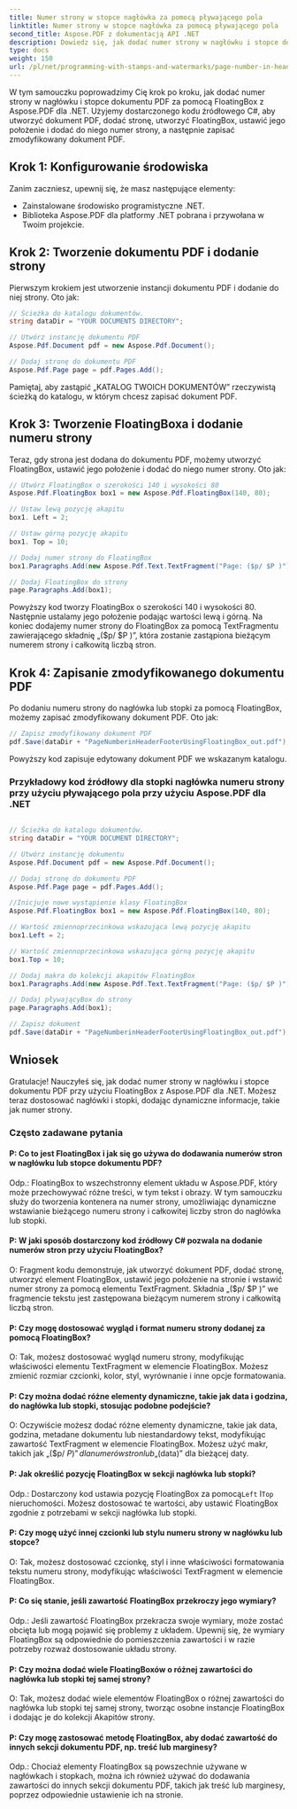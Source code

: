 ```yaml
---
title: Numer strony w stopce nagłówka za pomocą pływającego pola
linktitle: Numer strony w stopce nagłówka za pomocą pływającego pola
second_title: Aspose.PDF z dokumentacją API .NET
description: Dowiedz się, jak dodać numer strony w nagłówku i stopce dokumentu PDF za pomocą Aspose.PDF dla .NET.
type: docs
weight: 150
url: /pl/net/programming-with-stamps-and-watermarks/page-number-in-header-footer-using-floating-box/
---
```

W tym samouczku poprowadzimy Cię krok po kroku, jak dodać numer strony w nagłówku i stopce dokumentu PDF za pomocą FloatingBox z Aspose.PDF dla .NET. Użyjemy dostarczonego kodu źródłowego C#, aby utworzyć dokument PDF, dodać stronę, utworzyć FloatingBox, ustawić jego położenie i dodać do niego numer strony, a następnie zapisać zmodyfikowany dokument PDF.

## Krok 1: Konfigurowanie środowiska

Zanim zaczniesz, upewnij się, że masz następujące elementy:

- Zainstalowane środowisko programistyczne .NET.
- Biblioteka Aspose.PDF dla platformy .NET pobrana i przywołana w Twoim projekcie.

## Krok 2: Tworzenie dokumentu PDF i dodanie strony

Pierwszym krokiem jest utworzenie instancji dokumentu PDF i dodanie do niej strony. Oto jak:

```csharp
// Ścieżka do katalogu dokumentów.
string dataDir = "YOUR DOCUMENTS DIRECTORY";

// Utwórz instancję dokumentu PDF
Aspose.Pdf.Document pdf = new Aspose.Pdf.Document();

// Dodaj stronę do dokumentu PDF
Aspose.Pdf.Page page = pdf.Pages.Add();
```

Pamiętaj, aby zastąpić „KATALOG TWOICH DOKUMENTÓW” rzeczywistą ścieżką do katalogu, w którym chcesz zapisać dokument PDF.

## Krok 3: Tworzenie FloatingBoxa i dodanie numeru strony

Teraz, gdy strona jest dodana do dokumentu PDF, możemy utworzyć FloatingBox, ustawić jego położenie i dodać do niego numer strony. Oto jak:

```csharp
// Utwórz FloatingBox o szerokości 140 i wysokości 80
Aspose.Pdf.FloatingBox box1 = new Aspose.Pdf.FloatingBox(140, 80);

// Ustaw lewą pozycję akapitu
box1. Left = 2;

// Ustaw górną pozycję akapitu
box1. Top = 10;

// Dodaj numer strony do FloatingBox
box1.Paragraphs.Add(new Aspose.Pdf.Text.TextFragment("Page: ($p/ $P )"));

// Dodaj FloatingBox do strony
page.Paragraphs.Add(box1);
```

Powyższy kod tworzy FloatingBox o szerokości 140 i wysokości 80. Następnie ustalamy jego położenie podając wartości lewą i górną. Na koniec dodajemy numer strony do FloatingBox za pomocą TextFragmentu zawierającego składnię „($p/ $P )”, która zostanie zastąpiona bieżącym numerem strony i całkowitą liczbą stron.

## Krok 4: Zapisanie zmodyfikowanego dokumentu PDF

Po dodaniu numeru strony do nagłówka lub stopki za pomocą FloatingBox, możemy zapisać zmodyfikowany dokument PDF. Oto jak:

```csharp
// Zapisz zmodyfikowany dokument PDF
pdf.Save(dataDir + "PageNumberinHeaderFooterUsingFloatingBox_out.pdf");
```

Powyższy kod zapisuje edytowany dokument PDF we wskazanym katalogu.

### Przykładowy kod źródłowy dla stopki nagłówka numeru strony przy użyciu pływającego pola przy użyciu Aspose.PDF dla .NET 
```csharp

// Ścieżka do katalogu dokumentów.
string dataDir = "YOUR DOCUMENT DIRECTORY";

// Utwórz instancję dokumentu
Aspose.Pdf.Document pdf = new Aspose.Pdf.Document();

// Dodaj stronę do dokumentu PDF
Aspose.Pdf.Page page = pdf.Pages.Add();

//Inicjuje nowe wystąpienie klasy FloatingBox
Aspose.Pdf.FloatingBox box1 = new Aspose.Pdf.FloatingBox(140, 80);

// Wartość zmiennoprzecinkowa wskazująca lewą pozycję akapitu
box1.Left = 2;

// Wartość zmiennoprzecinkowa wskazująca górną pozycję akapitu
box1.Top = 10;

// Dodaj makra do kolekcji akapitów FloatingBox
box1.Paragraphs.Add(new Aspose.Pdf.Text.TextFragment("Page: ($p/ $P )"));

// Dodaj pływającyBox do strony
page.Paragraphs.Add(box1);

// Zapisz dokument
pdf.Save(dataDir + "PageNumberinHeaderFooterUsingFloatingBox_out.pdf");

```

## Wniosek

Gratulacje! Nauczyłeś się, jak dodać numer strony w nagłówku i stopce dokumentu PDF przy użyciu FloatingBox z Aspose.PDF dla .NET. Możesz teraz dostosować nagłówki i stopki, dodając dynamiczne informacje, takie jak numer strony.

### Często zadawane pytania

#### P: Co to jest FloatingBox i jak się go używa do dodawania numerów stron w nagłówku lub stopce dokumentu PDF?

Odp.: FloatingBox to wszechstronny element układu w Aspose.PDF, który może przechowywać różne treści, w tym tekst i obrazy. W tym samouczku służy do tworzenia kontenera na numer strony, umożliwiając dynamiczne wstawianie bieżącego numeru strony i całkowitej liczby stron do nagłówka lub stopki.

#### P: W jaki sposób dostarczony kod źródłowy C# pozwala na dodanie numerów stron przy użyciu FloatingBox?

O: Fragment kodu demonstruje, jak utworzyć dokument PDF, dodać stronę, utworzyć element FloatingBox, ustawić jego położenie na stronie i wstawić numer strony za pomocą elementu TextFragment. Składnia „($p/ $P )” we fragmencie tekstu jest zastępowana bieżącym numerem strony i całkowitą liczbą stron.

#### P: Czy mogę dostosować wygląd i format numeru strony dodanej za pomocą FloatingBox?

O: Tak, możesz dostosować wygląd numeru strony, modyfikując właściwości elementu TextFragment w elemencie FloatingBox. Możesz zmienić rozmiar czcionki, kolor, styl, wyrównanie i inne opcje formatowania.

#### P: Czy można dodać różne elementy dynamiczne, takie jak data i godzina, do nagłówka lub stopki, stosując podobne podejście?

O: Oczywiście możesz dodać różne elementy dynamiczne, takie jak data, godzina, metadane dokumentu lub niestandardowy tekst, modyfikując zawartość TextFragment w elemencie FloatingBox. Możesz użyć makr, takich jak „($p/ $P )” dla numerów stron lub „($data)” dla bieżącej daty.

#### P: Jak określić pozycję FloatingBox w sekcji nagłówka lub stopki?
 Odp.: Dostarczony kod ustawia pozycję FloatingBox za pomocą`Left` I`Top` nieruchomości. Możesz dostosować te wartości, aby ustawić FloatingBox zgodnie z potrzebami w sekcji nagłówka lub stopki.

#### P: Czy mogę użyć innej czcionki lub stylu numeru strony w nagłówku lub stopce?

O: Tak, możesz dostosować czcionkę, styl i inne właściwości formatowania tekstu numeru strony, modyfikując właściwości TextFragment w elemencie FloatingBox.

#### P: Co się stanie, jeśli zawartość FloatingBox przekroczy jego wymiary?

Odp.: Jeśli zawartość FloatingBox przekracza swoje wymiary, może zostać obcięta lub mogą pojawić się problemy z układem. Upewnij się, że wymiary FloatingBox są odpowiednie do pomieszczenia zawartości i w razie potrzeby rozważ dostosowanie układu strony.

#### P: Czy można dodać wiele FloatingBoxów o różnej zawartości do nagłówka lub stopki tej samej strony?

O: Tak, możesz dodać wiele elementów FloatingBox o różnej zawartości do nagłówka lub stopki tej samej strony, tworząc osobne instancje FloatingBox i dodając je do kolekcji Akapitów strony.

#### P: Czy mogę zastosować metodę FloatingBox, aby dodać zawartość do innych sekcji dokumentu PDF, np. treść lub marginesy?

Odp.: Chociaż elementy FloatingBox są powszechnie używane w nagłówkach i stopkach, można ich również używać do dodawania zawartości do innych sekcji dokumentu PDF, takich jak treść lub marginesy, poprzez odpowiednie ustawienie ich na stronie.